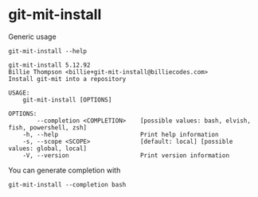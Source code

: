 # git-mit-install

Generic usage

``` shell,script(expected_exit_code=0)
git-mit-install --help
```

``` shell,verify(stream=stdout)
git-mit-install 5.12.92
Billie Thompson <billie+git-mit-install@billiecodes.com>
Install git-mit into a repository

USAGE:
    git-mit-install [OPTIONS]

OPTIONS:
        --completion <COMPLETION>    [possible values: bash, elvish, fish, powershell, zsh]
    -h, --help                       Print help information
    -s, --scope <SCOPE>              [default: local] [possible values: global, local]
    -V, --version                    Print version information
```

You can generate completion with

``` shell,script(expected_exit_code=0)
git-mit-install --completion bash
```
